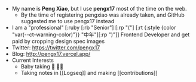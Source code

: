 - My name is **Peng Xiao**, but I use **pengx17** most of the time on the web.
  - By the time of registering pengxiao was already taken, and GitHub suggested me to use pengx17 instead
- I am a "professional" [:ruby [:rb "Senior"] [:rp "("] [:rt {:style {color "var(--ct-warning-color)"}} "中年"][:rp ")"]] Frontend Developer and get paid by cropping design spec images
- Twitter: https://twitter.com/pengx17
- Blog: http://pengx17.vercel.app/
- Current Interests
  - Baby taking 🍼 👶🏻
  - Taking notes in [[Logseq]] and making [[contributions]]
